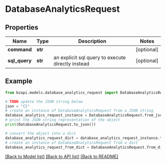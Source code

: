 # DatabaseAnalyticsRequest


## Properties

Name | Type | Description | Notes
------------ | ------------- | ------------- | -------------
**command** | **str** |  | [optional] 
**sql_query** | **str** | an explicit sql query to execute directly instead | [optional] 

## Example

```python
from bzapi.models.database_analytics_request import DatabaseAnalyticsRequest

# TODO update the JSON string below
json = "{}"
# create an instance of DatabaseAnalyticsRequest from a JSON string
database_analytics_request_instance = DatabaseAnalyticsRequest.from_json(json)
# print the JSON string representation of the object
print(DatabaseAnalyticsRequest.to_json())

# convert the object into a dict
database_analytics_request_dict = database_analytics_request_instance.to_dict()
# create an instance of DatabaseAnalyticsRequest from a dict
database_analytics_request_from_dict = DatabaseAnalyticsRequest.from_dict(database_analytics_request_dict)
```
[[Back to Model list]](../README.md#documentation-for-models) [[Back to API list]](../README.md#documentation-for-api-endpoints) [[Back to README]](../README.md)


